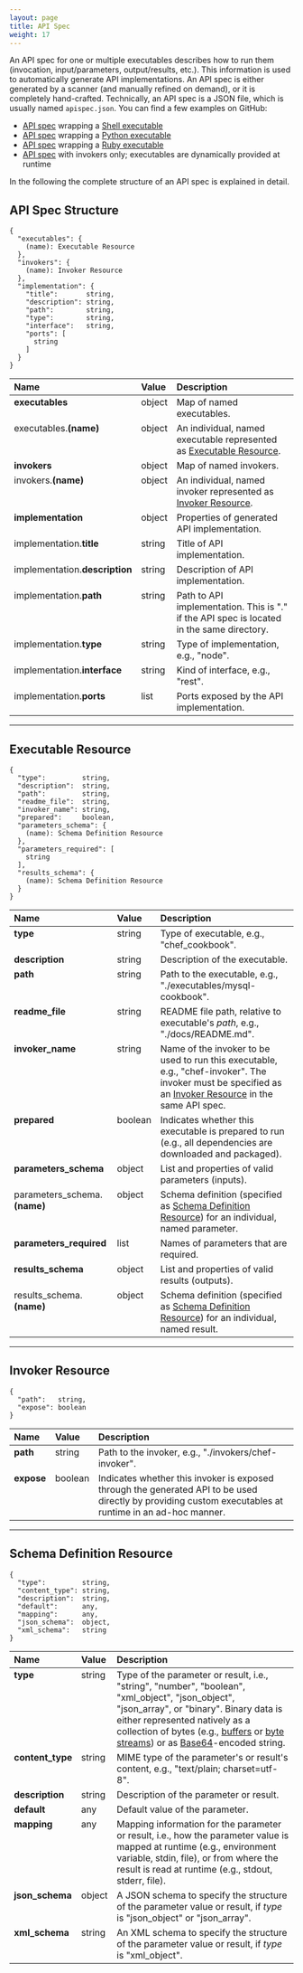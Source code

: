 ```yaml
---
layout: page
title: API Spec
weight: 17
---
```


An API spec for one or multiple executables describes how to run them (invocation, input/parameters, output/results, etc.). This information is used to automatically generate API implementations. An API spec is either generated by a scanner (and manually refined on demand), or it is completely hand-crafted. Technically, an API spec is a JSON file, which is usually named `apispec.json`. You can find a few examples on GitHub:

* [API spec](https://github.com/any2api/any2api-invoker-shell/blob/master/test/smoketest/apispec.json) wrapping a [Shell executable](https://github.com/any2api/any2api-invoker-shell/blob/master/test/smoketest/script.sh)
* [API spec](https://github.com/any2api/any2api-invoker-python/blob/master/test/smoketest/apispec.json) wrapping a [Python executable](https://github.com/any2api/any2api-invoker-python/blob/master/test/smoketest/script.py)
* [API spec](https://github.com/any2api/any2api-invoker-ruby/blob/master/test/smoketest/apispec.json) wrapping a [Ruby executable](https://github.com/any2api/any2api-invoker-ruby/blob/master/test/smoketest/script.rb)
* [API spec](https://github.com/jojow/clartigr/blob/master/apispec.json) with invokers only; executables are dynamically provided at runtime

In the following the complete structure of an API spec is explained in detail.



## API Spec Structure

    {
      "executables": {
        (name): Executable Resource
      },
      "invokers": {
        (name): Invoker Resource
      },
      "implementation": {
        "title":       string,
        "description": string,
        "path":        string,
        "type":        string,
        "interface":   string,
        "ports": [
          string
        ]
      }
    }

<table>
  <thead style="text-align: left;">
    <tr>
      <th>Name</th>
      <th>Value</th>
      <th>Description</th>
    </tr>
  </thead>
  <tbody style="vertical-align: top;">
    <tr>
      <td><strong>executables</strong></td>
      <td>object</td>
      <td>Map of named executables.</td>
    </tr>
    <tr>
      <td>executables.<strong>(name)</strong></td>
      <td>object</td>
      <td>An individual, named executable represented as <a href="#executable-resource">Executable Resource</a>.</td>
    </tr>
    <tr>
      <td><strong>invokers</strong></td>
      <td>object</td>
      <td>Map of named invokers.</td>
    </tr>
    <tr>
      <td>invokers.<strong>(name)</strong></td>
      <td>object</td>
      <td>An individual, named invoker represented as <a href="#invoker-resource">Invoker Resource</a>.</td>
    </tr>
    <tr>
      <td><strong>implementation</strong></td>
      <td>object</td>
      <td>Properties of generated API implementation.</td>
    </tr>
    <tr>
      <td>implementation.<strong>title</strong></td>
      <td>string</td>
      <td>Title of API implementation.</td>
    </tr>
    <tr>
      <td>implementation.<strong>description</strong></td>
      <td>string</td>
      <td>Description of API implementation.</td>
    </tr>
    <tr>
      <td>implementation.<strong>path</strong></td>
      <td>string</td>
      <td>Path to API implementation. This is "." if the API spec is located in the same directory.</td>
    </tr>
    <tr>
      <td>implementation.<strong>type</strong></td>
      <td>string</td>
      <td>Type of implementation, e.g., "node".</td>
    </tr>
    <tr>
      <td>implementation.<strong>interface</strong></td>
      <td>string</td>
      <td>Kind of interface, e.g., "rest".</td>
    </tr>
    <tr>
      <td>implementation.<strong>ports</strong></td>
      <td>list</td>
      <td>Ports exposed by the API implementation.</td>
    </tr>
  </tbody>
</table>

<hr />

<a name="executable-resource"></a>
## Executable Resource

    {
      "type":         string,
      "description":  string,
      "path":         string,
      "readme_file":  string,
      "invoker_name": string,
      "prepared":     boolean,
      "parameters_schema": {
        (name): Schema Definition Resource
      },
      "parameters_required": [
        string
      ],
      "results_schema": {
        (name): Schema Definition Resource
      }
    }

<table>
  <thead style="text-align: left;">
    <tr>
      <th>Name</th>
      <th>Value</th>
      <th>Description</th>
    </tr>
  </thead>
  <tbody style="vertical-align: top;">
    <tr>
      <td><strong>type</strong></td>
      <td>string</td>
      <td>Type of executable, e.g., "chef_cookbook".</td>
    </tr>
    <tr>
      <td><strong>description</strong></td>
      <td>string</td>
      <td>Description of the executable.</td>
    </tr>
    <tr>
      <td><strong>path</strong></td>
      <td>string</td>
      <td>Path to the executable, e.g., "./executables/mysql-cookbook".</td>
    </tr>
    <tr>
      <td><strong>readme_file</strong></td>
      <td>string</td>
      <td>README file path, relative to executable's <em>path</em>, e.g., "./docs/README.md".</td>
    </tr>
    <tr>
      <td><strong>invoker_name</strong></td>
      <td>string</td>
      <td>Name of the invoker to be used to run this executable, e.g., "chef-invoker". The invoker must be specified as an <a href="#invoker-resource">Invoker Resource</a> in the same API spec.</td>
    </tr>
    <tr>
      <td><strong>prepared</strong></td>
      <td>boolean</td>
      <td>Indicates whether this executable is prepared to run (e.g., all dependencies are downloaded and packaged).</td>
    </tr>
    <tr>
      <td><strong>parameters_schema</strong></td>
      <td>object</td>
      <td>List and properties of valid parameters (inputs).</td>
    </tr>
    <tr>
      <td>parameters_schema.<strong>(name)</strong></td>
      <td>object</td>
      <td>Schema definition (specified as <a href="#schema-definition-resource">Schema Definition Resource</a>) for an individual, named parameter.</td>
    </tr>
    <tr>
      <td><strong>parameters_required</strong></td>
      <td>list</td>
      <td>Names of parameters that are required.</td>
    </tr>
    <tr>
      <td><strong>results_schema</strong></td>
      <td>object</td>
      <td>List and properties of valid results (outputs).</td>
    </tr>
    <tr>
      <td>results_schema.<strong>(name)</strong></td>
      <td>object</td>
      <td>Schema definition (specified as <a href="#schema-definition-resource">Schema Definition Resource</a>) for an individual, named result.</td>
    </tr>
  </tbody>
</table>

<hr />

<a name="invoker-resource"></a>
## Invoker Resource

    {
      "path":   string,
      "expose": boolean
    }

<table>
  <thead style="text-align: left;">
    <tr>
      <th>Name</th>
      <th>Value</th>
      <th>Description</th>
    </tr>
  </thead>
  <tbody style="vertical-align: top;">
    <tr>
      <td><strong>path</strong></td>
      <td>string</td>
      <td>Path to the invoker, e.g., "./invokers/chef-invoker".</td>
    </tr>
    <tr>
      <td><strong>expose</strong></td>
      <td>boolean</td>
      <td>Indicates whether this invoker is exposed through the generated API to be used directly by providing custom executables at runtime in an ad-hoc manner.</td>
    </tr>
  </tbody>
</table>

<hr />

<a name="schema-definition-resource"></a>
## Schema Definition Resource

    {
      "type":         string,
      "content_type": string,
      "description":  string,
      "default":      any,
      "mapping":      any,
      "json_schema":  object,
      "xml_schema":   string
    }

<table>
  <thead style="text-align: left;">
    <tr>
      <th>Name</th>
      <th>Value</th>
      <th>Description</th>
    </tr>
  </thead>
  <tbody style="vertical-align: top;">
    <tr>
      <td><strong>type</strong></td>
      <td>string</td>
      <td>Type of the parameter or result, i.e., "string", "number", "boolean", "xml_object", "json_object", "json_array", or "binary". Binary data is either represented natively as a collection of bytes (e.g., <a href="https://nodejs.org/api/buffer.html">buffers</a> or <a href="https://nodejs.org/api/stream.html">byte streams</a>) or as <a href="https://tools.ietf.org/html/rfc4648">Base64</a>-encoded string.</td>
    </tr>
    <tr>
      <td><strong>content_type</strong></td>
      <td>string</td>
      <td>MIME type of the parameter's or result's content, e.g., "text/plain; charset=utf-8".</td>
    </tr>
    <tr>
      <td><strong>description</strong></td>
      <td>string</td>
      <td>Description of the parameter or result.</td>
    </tr>
    <tr>
      <td><strong>default</strong></td>
      <td>any</td>
      <td>Default value of the parameter.</td>
    </tr>
    <tr>
      <td><strong>mapping</strong></td>
      <td>any</td>
      <td>Mapping information for the parameter or result, i.e., how the parameter value is mapped at runtime (e.g., environment variable, stdin, file), or from where the result is read at runtime (e.g., stdout, stderr, file).</td>
    </tr>
    <tr>
      <td><strong>json_schema</strong></td>
      <td>object</td>
      <td>A JSON schema to specify the structure of the parameter value or result, if <em>type</em> is "json_object" or "json_array".</td>
    </tr>
    <tr>
      <td><strong>xml_schema</strong></td>
      <td>string</td>
      <td>An XML schema to specify the structure of the parameter value or result, if <em>type</em> is "xml_object".</td>
    </tr>
  </tbody>
</table>
